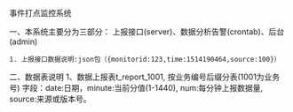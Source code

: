 事件打点监控系统

一、本系统主要分为三部分：
    上报接口(server)、数据分析告警(crontab)、后台(admin)

    1. 上报接口数据说明:json包（{monitorid:123,time:1514190464,source:100}）

二、数据表说明
    1、数据上报表t_report_1001, 按业务编号后缀分表(1001为业务号)
       字段：date:日期，minute:当前分值(1-1440), num:每分钟上报数据量, source:来源或版本号。

